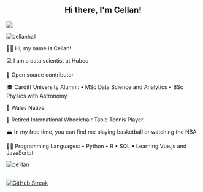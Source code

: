 <h2 align="center">Hi there, I'm Cellan!</h2>

![](https://readme-typing-svg.herokuapp.com?font=Sriracha&color=89CFF0&lines=I'm+a+Data+-end+Scientist)

![cellanhall](https://road-to-kaggle-grandmaster.vercel.app/api/simple/cellanhall)

👋🏻 Hi, my name is Cellan! 

💻 I am a data scientist at Huboo

🚀 Open source contributor

🎓 Cardiff University Alumni: • MSc Data Science and Analytics • BSc Physics with Astronomy

🏴󠁧󠁢󠁷󠁬󠁳󠁿 Wales Native

🏓 Retired International Wheelchair Table Tennis Player

🏔 In my free time, you can find me playing basketball or watching the NBA

🤟🏻 Programming Languages: • Python • R • SQL • Learning Vue.js and JavaScript

<p><img align="left" src="https://github-readme-stats.vercel.app/api/top-langs?username=ce11an&&show_icons=true&title_color=ffffff&icon_color=bb2acf&text_color=daf7dc&bg_color=151515" alt="ce11an" /></p>

<br/>
<br/>

[![GitHub Streak](http://github-readme-streak-stats.herokuapp.com?user=ce11an&theme=vision-friendly-dark)](https://git.io/streak-stats)

<!---
Ce11an/Ce11an is a ✨ special ✨ repository because its `README.md` (this file) appears on your GitHub profile.
You can click the Preview link to take a look at your changes.
--->
